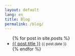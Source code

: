 ```yaml
---
layout: default
lang: en
title: Blog
permalink: /blog/
---
```


<ul>
  {% for post in site.posts %}
    <li>
      <a href="{{ post.url }}">{{ post.title }}</a>
      <small>{{ post.date }}</small>
    </li>
  {% endfor %}
</ul>
